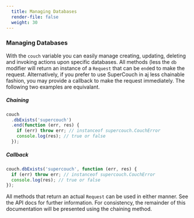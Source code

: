 ```yaml
---
  title: Managing Databases
  render-file: false
  weight: 30
---
```


### Managing Databases

With the `couch` variable you can easily manage creating, updating, deleting and 
invoking actions upon specific databases. All methods (less the `db` modifier will
return an instance of a `Request` that can be `end`ed to make the request. Alternatively,
if you prefer to use SuperCouch in aj less chainable fashion, you may provide a callback
to make the request immediately. The following two examples are equivalant.

##### Chaining

```javascript
couch
  .dbExists('supercouch')
  .end(function (err, res) {
    if (err) throw err; // instanceof supercouch.CouchError
    console.log(res); // true or false
  });
```

##### Callback 

```javascript
couch.dbExists('supercouch', function (err, res) {
  if (err) throw err; // instanceof supercouch.CouchError
  console.log(res); // true or false
});
```

All methods that return an actual `Request` can be used in either manner. See the API 
docs for further information. For consistency, the remainder of this documentation will
be presented using the chaining method.
